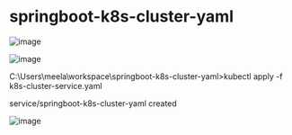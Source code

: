 # springboot-k8s-cluster-yaml


![image](https://user-images.githubusercontent.com/115841974/213894088-8a5906a0-9690-4cf3-853b-6ac36e2e714f.png)


![image](https://user-images.githubusercontent.com/115841974/213894097-64f66c98-1ad9-4699-950c-d0ef9bc54fb1.png)


C:\Users\meela\workspace\springboot-k8s-cluster-yaml>kubectl apply -f k8s-cluster-service.yaml



service/springboot-k8s-cluster-yaml created

![image](https://user-images.githubusercontent.com/115841974/213894113-32fe75a0-f038-4697-bf55-446938d4177c.png)

